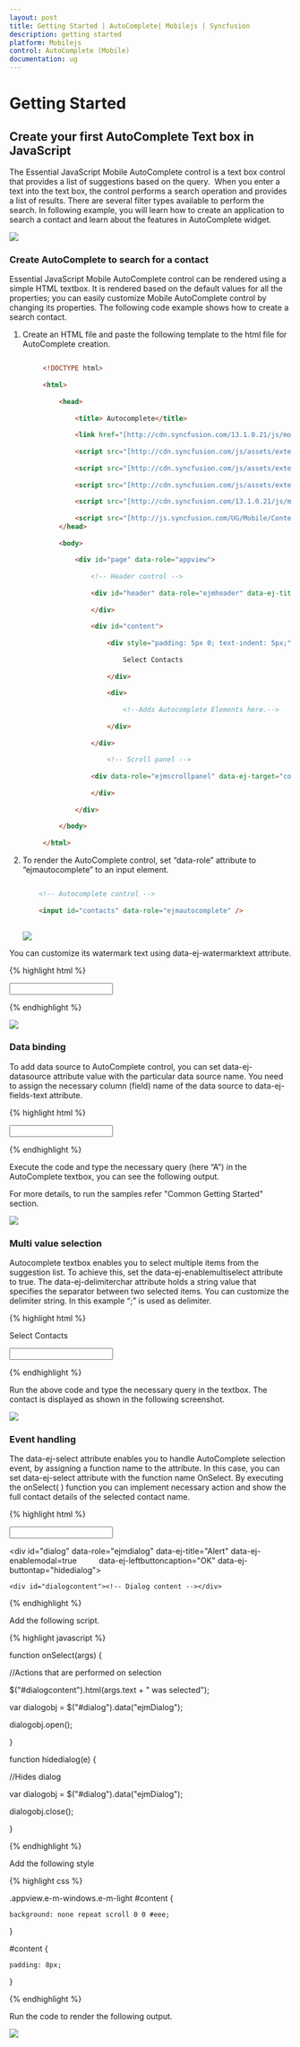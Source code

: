 ```yaml
---
layout: post
title: Getting Started | AutoComplete| Mobilejs | Syncfusion
description: getting started
platform: Mobilejs
control: AutoComplete (Mobile) 
documentation: ug
---
```


# Getting Started

## Create your first AutoComplete Text box in JavaScript

The Essential JavaScript Mobile AutoComplete control is a text box control that provides a list of suggestions based on the query.  When you enter a text into the text box, the control performs a search operation and provides a list of results. There are several filter types available to perform the search. In following example, you will learn how to create an application to search a contact and learn about the features in AutoComplete widget.



![](Getting-Started_images/Getting-Started_img1.png)


### Create AutoComplete to search for a contact

Essential JavaScript Mobile AutoComplete control can be rendered using a simple HTML textbox. It is rendered based on the default values for all the properties; you can easily customize Mobile AutoComplete control by changing its properties. The following code example shows how to create a search contact. 

1. Create an HTML file and paste the following template to the html file for AutoComplete creation.

   ~~~ html
   
		<!DOCTYPE html>
		
		<html> 
		  
			<head>
			
				<title> Autocomplete</title>
				
				<link href="[http://cdn.syncfusion.com/13.1.0.21/js/mobile/ej.mobile.all.min.css](http://cdn.syncfusion.com/13.1.0.21/js/mobile/ej.mobile.all.min.css)" rel="stylesheet" />
				
				<script src="[http://cdn.syncfusion.com/js/assets/external/jquery-1.10.2.min.js](http://cdn.syncfusion.com/js/assets/external/jquery-1.10.2.min.js)"></script>                
				
				<script src="[http://cdn.syncfusion.com/js/assets/external/jsrender.min.js](http://cdn.syncfusion.com/js/assets/external/jsrender.min.js)"></script>
				
				<script src="[http://cdn.syncfusion.com/js/assets/external/jquery.globalize.min.js](http://cdn.syncfusion.com/js/assets/external/jquery.globalize.min.js)"></script>
				
				<script src="[http://cdn.syncfusion.com/13.1.0.21/js/mobile/ej.mobile.all.min.js](http://cdn.syncfusion.com/13.1.0.21/js/mobile/ej.mobile.all.min.js)"></script>
				
				<script src="[http://js.syncfusion.com/UG/Mobile/Content/contacts.min.js](http://js.syncfusion.com/UG/Mobile/Content/contacts.min.js)"></script>
			</head>
			
			<body>
				
				<div id="page" data-role="appview">
					
					<!-- Header control -->
					
					<div id="header" data-role="ejmheader" data-ej-title="Contacts">
					
					</div>
					
					<div id="content">
						
						<div style="padding: 5px 0; text-indent: 5px;">
						
							Select Contacts
						
						</div>
						
						<div>
						
							<!--Adds Autocomplete Elements here.--> 
						
						</div>
						
					</div> 
					
						<!-- Scroll panel -->
						
					<div data-role="ejmscrollpanel" data-ej-target="content">
					
					</div>
					
				</div>
				
			</body>
			
		</html>
   ~~~
   

2. To render the AutoComplete control, set “data-role” attribute to “ejmautocomplete” to an input element. 

   ~~~ html
   
	   <!-- Autocomplete control -->
	   
	   <input id="contacts" data-role="ejmautocomplete" />
	   
   ~~~   

   ![](Getting-Started_images/Getting-Started_img2.png)

You can customize its watermark text using data-ej-watermarktext attribute.

{% highlight html %}

<!-- Autocomplete control -->

<input id="contacts" data-role="ejmautocomplete" data-ej-watermarktext="Search Contacts" />

{% endhighlight %}
	
![](Getting-Started_images/Getting-Started_img3.png)


### Data binding

To add data source to AutoComplete control, you can set data-ej-datasource attribute value with the particular data source name. You need to assign the necessary column (field) name of the data source to data-ej-fields-text attribute.

{% highlight html %}

 <!-- Autocomplete control -->
 
 <!-- The data source "window.contacts" is referred from contacts.min.js-->

 <input id="contacts" data-role="ejmautocomplete" data-ej-watermarktext="Search Contacts" data-ej-datasource="window.contacts" data-ej-fields-text ="name"/>

{% endhighlight %}

Execute the code and type the necessary query (here “A”) in the AutoComplete textbox, you can see the following output.

For more details, to run the samples refer "Common Getting Started" section.

![](Getting-Started_images/Getting-Started_img4.png)


### Multi value selection

Autocomplete textbox enables you to select multiple items from the suggestion list. To achieve this, set the data-ej-enablemultiselect attribute to true. The data-ej-delimiterchar attribute holds a string value that specifies the separator between two selected items. You can customize the delimiter string. In this example “;” is used as delimiter.

{% highlight html %}

<label>Select Contacts</label>

<!-- Autocomplete control -->
	 
<input id="contacts" data-role="ejmautocomplete" data-ej-watermarktext="Search Contacts" data-ej-datasource="window.contacts" data-ej-fields-text ="name" data-ej-enablemultiselect=true data-ej-delimiterchar=";"/>

{% endhighlight %}


Run the above code and type the necessary query in the textbox. The contact is displayed as shown in the following screenshot.

![](Getting-Started_images/Getting-Started_img5.png)

### Event handling

The data-ej-select attribute enables you to handle AutoComplete selection event, by assigning a function name to the attribute. In this case, you can set data-ej-select attribute with the function name OnSelect.  By executing the onSelect( ) function you can implement necessary action and show the full contact details of the selected contact name.

{% highlight html %}

<!-- Autocomplete control -->

<input id="contacts" data-role="ejmautocomplete" data-ej-watermarktext="Search Contacts" data-ej-datasource="window.contacts" data-ej-fields-text="name" data-ej-enablemultiselect="true" data-ej-delimiterchar=";" data-ej-select="onSelect" />

<!-- onSelect() function is called on selection of a suggestion item.-->

<!-- Dialog control -->

<div id="dialog" data-role="ejmdialog" data-ej-title="Alert" data-ej-enablemodal=true
         data-ej-leftbuttoncaption="OK" data-ej-buttontap="hidedialog">

	<div id="dialogcontent"><!-- Dialog content --></div>

</div>

{% endhighlight %}

Add the following script.

{% highlight javascript %}

function onSelect(args) {

//Actions that are performed on selection

$("#dialogcontent").html(args.text + " was selected");

var dialogobj = $("#dialog").data("ejmDialog");

dialogobj.open();

}

function hidedialog(e) {

//Hides dialog

var dialogobj = $("#dialog").data("ejmDialog");

dialogobj.close();

} 

{% endhighlight %}

Add the following style

{% highlight css %}

.appview.e-m-windows.e-m-light #content {

	background: none repeat scroll 0 0 #eee;

}

#content {

	padding: 8px;

}

{% endhighlight %}



Run the code to render the following output.

![](Getting-Started_images/Getting-Started_img6.png)


